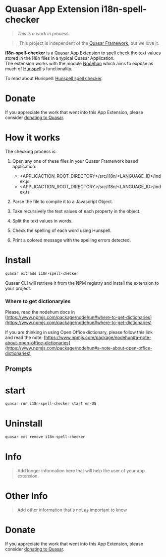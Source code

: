 Quasar App Extension i18n-spell-checker
===

> _This is a work in process._

> _This project is independent of the [Quasar Framework](https://quasar.dev), but we love it.


**i18n-spell-checker** is a [Quasar App Extension](https://quasar.dev/app-extensions/introduction) to spell check the text values stored in the i18n files in a typical Quasar Application.  
The extension works with the module [Nodehun](https://www.npmjs.com/package/nodehun#checking-for-correctness) which aims to expose as much of [Hunspell](http://hunspell.github.io/)'s functionality.

To read about Hunspell: [Hunspell spell checker](http://hunspell.github.io/).

# Donate
If you appreciate the work that went into this App Extension, please consider [donating to Quasar](https://donate.quasar.dev).


# How it works

The checking process is:

1. Open any one of these files in your Quasar Framework based application:

    * <APPLICACTION_ROOT_DIRECTORY>/src/i18n/<LANGUAGE_ID>/index.js
    * <APPLICACTION_ROOT_DIRECTORY>/src/i18n/<LANGUAGE_ID>/index.ts

2. Parse the file to compile it to a Javascript Object.

3. Take recursively the text values of each property in the object.

4. Split the text values in words.

5. Check the spelling of each word using Hunspell.

6. Print a colored message with the spelling errors detected.


# Install
```bash
quasar ext add i18n-spell-checker
```
Quasar CLI will retrieve it from the NPM registry and install the extension to your project.


### Where to get dictionaryies

Please, read the nodehum docs in [https://www.npmjs.com/package/nodehun#where-to-get-dictionaries](https://www.npmjs.com/package/nodehun#where-to-get-dictionaries)


If you are thinking in using Open Office dictionary, please follow this link and read the note: [https://www.npmjs.com/package/nodehun#a-note-about-open-office-dictionaries](https://www.npmjs.com/package/nodehun#a-note-about-open-office-dictionaries) 

## Prompts

# start

```bash
quasar run i18n-spell-checker start en-US
```

# Uninstall
```bash
quasar ext remove i18n-spell-checker
```

# Info
> Add longer information here that will help the user of your app extension.

# Other Info
> Add other information that's not as important to know

# Donate
If you appreciate the work that went into this App Extension, please consider [donating to Quasar](https://donate.quasar.dev).
